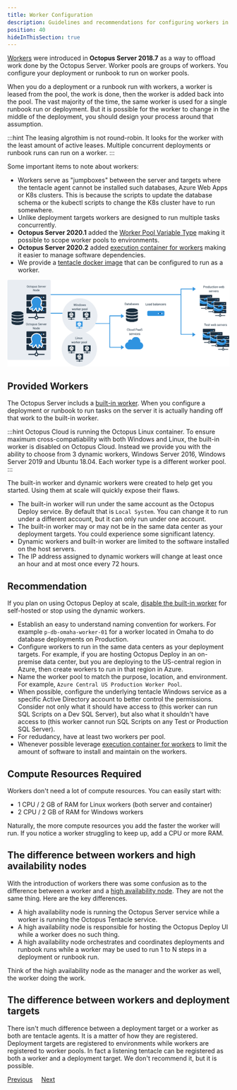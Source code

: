 ```yaml
---
title: Worker Configuration
description: Guidelines and recommendations for configuring workers in Octopus Deploy.
position: 40
hideInThisSection: true
---
```


[Workers](/docs/infrastructure/workers/index.md) were introduced in **Octopus Server 2018.7** as a way to offload work done by the Octopus Server.  Worker pools are groups of workers.  You configure your deployment or runbook to run on worker pools.

When you do a deployment or a runbook run with workers, a worker is leased from the pool, the work is done, then the worker is added back into the pool.  The vast majority of the time, the same worker is used for a single runbook run or deployment.  But it is possible for the worker to change in the middle of the deployment, you should design your process around that assumption.

:::hint
The leasing algrothim is not round-robin.  It looks for the worker with the least amount of active leases.  Multiple concurrent deployments or runbook runs can run on a worker.
:::

Some important items to note about workers:
- Workers serve as "jumpboxes" between the server and targets where the tentacle agent cannot be installed such databases, Azure Web Apps or K8s clusters.  This is because the scripts to update the database schema or the kubectl scripts to change the K8s cluster have to run somewhere.
- Unlike deployment targets workers are designed to run multiple tasks concurrently.  
- **Octopus Server 2020.1** added the [Worker Pool Variable Type](/docs/projects/variables/worker-pool-variables.md) making it possible to scope worker pools to environments.
- **Octopus Server 2020.2** added [execution container for workers](/docs/projects/steps/execution-containers-for-workers.md) making it easier to manage software dependencies.
- We provide a [tentacle docker image](https://hub.docker.com/repository/docker/octopusdeploy/tentacle) that can be configured to run as a worker.

![Workers diagram](/docs/shared-content/concepts/images/workers-diagram-img.png "width=1000")

## Provided Workers

The Octopus Server includs a [built-in worker](/docs/infrastructure/workers/buit-in-worker.md).  When you configure a deployment or runbook to run tasks on the server it is actually handing off that work to the built-in worker.   

:::hint
Octopus Cloud is running the Octopus Linux container.  To ensure maximum cross-compatiability with both Windows and Linux, the built-in worker is disabled on Octopus Cloud.  Instead we provide you with the ability to choose from 3 dynamic workers, Windows Server 2016, Windows Server 2019 and Ubuntu 18.04.  Each worker type is a different worker pool.
:::

The built-in worker and dynamic workers were created to help get you started.  Using them at scale will quickly expose their flaws.

- The built-in worker will run under the same account as the Octopus Deploy service.  By default that is `Local System`.  You can change it to run under a different account, but it can only run under one account.
- The built-in worker may or may not be in the same data center as your deployment targets.  You could experience some significant latency.
- Dynamic workers and built-in worker are limited to the software installed on the host servers.  
- The IP address assigned to dynamic workers will change at least once an hour and at most once every 72 hours.  

## Recommendation

If you plan on using Octopus Deploy at scale, [disable the built-in worker](/docs/infrastructure/workers/built-in-worker.md#switching-off-the-built-in-worker) for self-hosted or stop using the dynamic workers.

- Establish an easy to understand naming convention for workers.  For example `p-db-omaha-worker-01` for a worker located in Omaha to do database deployments on Production.  
- Configure workers to run in the same data centers as your deployment targets.  For example, if you are hosting Octopus Deploy in an on-premise data center, but you are deploying to the US-central region in Azure, then create workers to run in that region in Azure.  
- Name the worker pool to match the purpose, location, and environment.  For example, `Azure Central US Production Worker Pool`.
- When possible, configure the underlying tentacle Windows service as a specific Active Directory account to better control the permissions.  Consider not only what it should have access to (this worker can run SQL Scripts on a Dev SQL Server), but also what it shouldn't have access to (this worker cannot run SQL Scripts on any Test or Production SQL Server).
- For redudancy, have at least two workers per pool.
- Whenever possible leverage [execution container for workers](/docs/projects/steps/execution-containers-for-workers.md) to limit the amount of software to install and maintain on the workers.

## Compute Resources Required

Workers don't need a lot of compute resources.  You can easily start with:

- 1 CPU / 2 GB of RAM for Linux workers (both server and container)
- 2 CPU / 2 GB of RAM for Windows workers

Naturally, the more compute resources you add the faster the worker will run.  If you notice a worker struggling to keep up, add a CPU or more RAM.  

## The difference between workers and high availability nodes

With the introduction of workers there was some confusion as to the difference between a worker and a [high availability node](/docs/administration/high-availability/index.md).  They are not the same thing.  Here are the key differences.

- A high availability node is running the Octopus Server service while a worker is running the Octopus Tentacle service.
- A high availability node is responsible for hosting the Octopus Deploy UI while a worker does no such thing.
- A high availability node orchestrates and coordinates deployments and runbook runs while a worker may be used to run 1 to N steps in a deployment or runbook run.

Think of the high availability node as the manager and the worker as well, the worker doing the work.

## The difference between workers and deployment targets

There isn't much difference between a deployment target or a worker as both are tentacle agents.  It is a matter of how they are registered.  Deployment targets are registered to environments while workers are registered to worker pools.  In fact a listening tentacle can be registered as both a worker and a deployment target.  We don't recommend it, but it is possible.

<span><a class="btn btn-outline-dark" href="/docs/getting-started/best-practices/environments-and-deployment-targets-and-roles">Previous</a></span>&nbsp;&nbsp;&nbsp;&nbsp;&nbsp;<span><a class="btn btn-success" href="/docs/getting-started/best-practices/project-and-project-groups">Next</a></span>